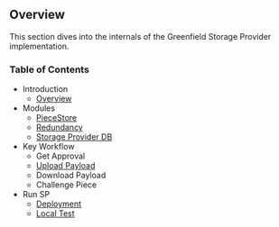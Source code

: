 ## Overview
This section dives into the internals of the Greenfield Storage Provider implementation.

### Table of Contents

- Introduction
  - [Overview](introduction/overview.md)
- Modules
  - [PieceStore](modules/piece_store.md)
  - [Redundancy](modules/redundancy.md)
  - [Storage Provider DB](modules/sp_db.md)
- Key Workflow
  - Get Approval
  - [Upload Payload](workflow/uploader_payload.md)
  - Download Payload
  - Challenge Piece
- Run SP
  - [Deployment](run-book/01-deployment.md)
  - [Local Test](run-book/03-localup.md) 
